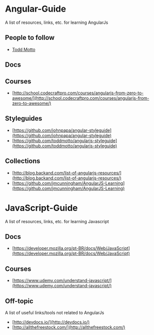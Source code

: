 # Angular-Guide
A list of resources, links, etc. for learning AngularJs

## People to follow
* [Todd Motto](http://toddmotto.com/)

## Docs

## Courses
* [http://school.codecraftpro.com/courses/angularjs-from-zero-to-awesome/](http://school.codecraftpro.com/courses/angularjs-from-zero-to-awesome/)

## Styleguides
* [https://github.com/johnpapa/angular-styleguide](https://github.com/johnpapa/angular-styleguide)
* [https://github.com/toddmotto/angularjs-styleguide](https://github.com/toddmotto/angularjs-styleguide)

## Collections
* [http://blog.backand.com/list-of-angularjs-resources/](http://blog.backand.com/list-of-angularjs-resources/)
* [https://github.com/jmcunningham/AngularJS-Learning](https://github.com/jmcunningham/AngularJS-Learning)

# JavaScript-Guide
A list of resources, links, etc. for learning Javascript

## Docs
* [https://developer.mozilla.org/pt-BR/docs/Web/JavaScript](https://developer.mozilla.org/pt-BR/docs/Web/JavaScript)

## Courses
* [https://www.udemy.com/understand-javascript/](https://www.udemy.com/understand-javascript/)

## Off-topic
A list of useful links/tools not related to AngularJs
* [http://devdocs.io/](http://devdocs.io/)
* [http://allthefreestock.com/](http://allthefreestock.com/)
